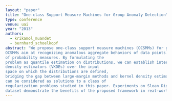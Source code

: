 ```yaml
---
layout: "paper"
title: "One-class Support Measure Machines for Group Anomaly Detection"
type: conference
venue: uai
year: "2013"
authors:
  - krikamol_muandet
  - bernhard_schoelkopf
abstract: "We propose one-class support measure machines (OCSMMs) for group anomaly detection. Unlike traditional anomaly detection,
OCSMMs aim at recognizing anomalous aggregate behaviors of data points. The OCSMMs generalize well-known one-class support vector machines (OCSVMs) to a space
of probability measures. By formulating the
problem as quantile estimation on distributions, we can establish interesting connections to the OCSVMs and variable kernel
density estimators (VKDEs) over the input
space on which the distributions are defined,
bridging the gap between large-margin methods and kernel density estimators. In particular, we show that various types of VKDEs
can be considered as solutions to a class of
regularization problems studied in this paper. Experiments on Sloan Digital Sky Survey dataset and High Energy Particle Physics
dataset demonstrate the benefits of the proposed framework in real-world applications."
---
```

